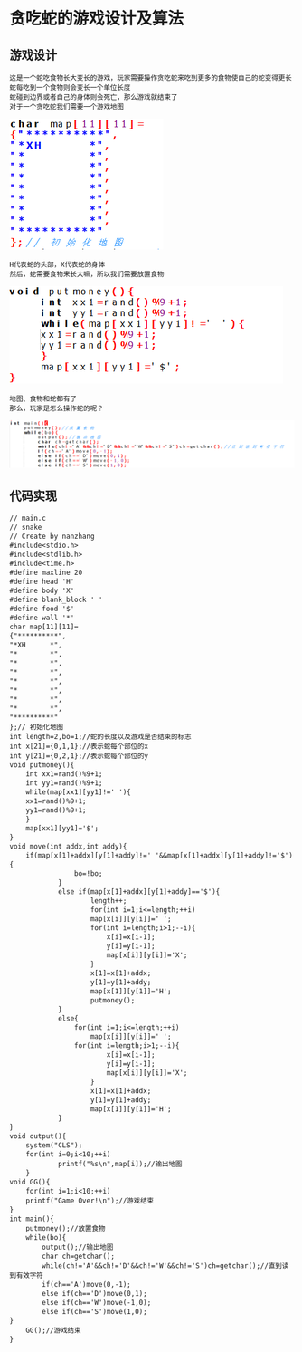 # 贪吃蛇的游戏设计及算法

## 游戏设计
    这是一个蛇吃食物长大变长的游戏，玩家需要操作贪吃蛇来吃到更多的食物使自己的蛇变得更长
    蛇每吃到一个食物则会变长一个单位长度
    蛇碰到边界或者自己的身体则会死亡，那么游戏就结束了
    对于一个贪吃蛇我们需要一个游戏地图
![](images/25.png)

    H代表蛇的头部，X代表蛇的身体
    然后，蛇需要食物来长大嘛，所以我们需要放置食物
![](images/26.png)

    地图、食物和蛇都有了
    那么，玩家是怎么操作蛇的呢？
![](images/27.png)


## 代码实现

    // main.c
    // snake
    // Create by nanzhang
    #include<stdio.h>
    #include<stdlib.h>
    #include<time.h>
    #define maxline 20
    #define head 'H'
    #define body 'X'
    #define blank_block ' '
    #define food '$'
    #define wall '*'
    char map[11][11]=
    {"**********",
    "*XH      *",
    "*        *",
    "*        *",
    "*        *",
    "*        *",
    "*        *",
    "*        *",
    "*        *",
    "**********"
    };// 初始化地图 
    int length=2,bo=1;//蛇的长度以及游戏是否结束的标志 
    int x[21]={0,1,1};//表示蛇每个部位的x 
    int y[21]={0,2,1};//表示蛇每个部位的y 
    void putmoney(){
    	int xx1=rand()%9+1;
    	int yy1=rand()%9+1;
    	while(map[xx1][yy1]!=' '){
    	xx1=rand()%9+1;
    	yy1=rand()%9+1;	
    	}
    	map[xx1][yy1]='$';
    }
    void move(int addx,int addy){
    	if(map[x[1]+addx][y[1]+addy]!=' '&&map[x[1]+addx][y[1]+addy]!='$'){
    				bo=!bo;
    			}
    			else if(map[x[1]+addx][y[1]+addy]=='$'){
    					length++;
	    				for(int i=1;i<=length;++i)
		    			map[x[i]][y[i]]=' ';
			    		for(int i=length;i>1;--i){
				    		x[i]=x[i-1];
					    	y[i]=y[i-1];
						    map[x[i]][y[i]]='X';
					    }
    					x[1]=x[1]+addx;
    					y[1]=y[1]+addy;
	    				map[x[1]][y[1]]='H';
		    			putmoney();
			    }
    			else{
	    			for(int i=1;i<=length;++i)
		    			map[x[i]][y[i]]=' ';
			    	for(int i=length;i>1;--i){
				    		x[i]=x[i-1];
					    	y[i]=y[i-1];
						    map[x[i]][y[i]]='X';
    					}
	    				x[1]=x[1]+addx;
		    			y[1]=y[1]+addy;
			    		map[x[1]][y[1]]='H';
    			}
    }
    void output(){
    	system("CLS");
    	for(int i=0;i<10;++i)
    			printf("%s\n",map[i]);//输出地图 
    	}
    void GG(){
    	for(int i=1;i<10;++i) 
    	printf("Game Over!\n");//游戏结束 
    }
    int main(){
    	putmoney();//放置食物 
    	while(bo){
	    	output();//输出地图 
    		char ch=getchar();
	    	while(ch!='A'&&ch!='D'&&ch!='W'&&ch!='S')ch=getchar();//直到读到有效字符 
	    	if(ch=='A')move(0,-1);
	    	else if(ch=='D')move(0,1);
	    	else if(ch=='W')move(-1,0);
	    	else if(ch=='S')move(1,0);
    }
	    GG();//游戏结束 
    }
